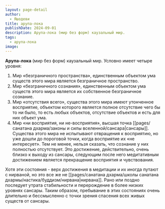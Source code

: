 ```yaml
---
layout: page-detail
author:
  - Яшодеви
title: арупа-лока
publishDate: 2024-09-01
description: Арупа-лока (мир без форм) каузальный мир.
tags:
  - арупа-лока
image:
---
```

**Арупа-лока** (мир без форм) каузальный мир. Условно имеет четыре уровня:

1. Мир «безграничного пространства», единственным объектом ума существ этого мира является безграничное пространство.
2. Мир «безграничного сознания», единственным объектом ума существ этого мира является их собственное безграничное сознание.
3. Мир «отсутствия всего», существа этого мира имеют утонченное восприятие, объектом которого является полное отсутствие чего бы то ни было, то есть любых объектов, отсутствие объектов и есть для них объект ума.
4. Мир «ни восприятия, ни не-восприятия», высшая точка [[pages/санатана дхарма/законы и силы вселенной/сансара|сансары]]. Существа этого мира не испытывают отвращения к восприятию, но уже дошли до пороговой точки, когда восприятие их «не интересует». Тем не менее, нельзя сказать, что сознание у них полностью отсутствует. Это достижение, действительно, очень близко к выходу из сансары, следующим после него медитативным достижением является прекращение восприятия и чувствования.

Хотя эти состояния - верх достижения в медитации и их иногда путают с нирваной, но это все же не [[pages/санатана дхарма/школы санатана дхармы/настика/буддизм/нирвана|нирвана]]. Рано или поздно последует утрата стабильности и перерождение в более низких уровнях сансары. Таким образом, пребывание в этих состояниях очень длительно и бессмысленно с точки зрения спасения всех живых существ от сансары.

